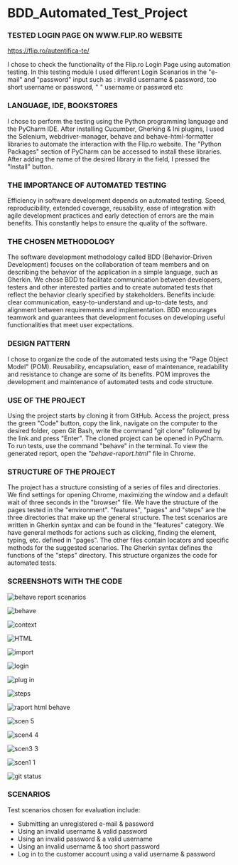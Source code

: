 # BDD_Automated_Test_Project

### TESTED LOGIN PAGE ON WWW.FLIP.RO WEBSITE

https://flip.ro/autentifica-te/

I chose to check the functionality of the Flip.ro Login Page using automation testing. In this testing module I used different Login Scenarios in the "e-mail" and "password" input such as : invalid username & password, too short username or password, " " username or password etc 

### LANGUAGE, IDE, BOOKSTORES
I chose to perform the testing using the Python programming language and the PyCharm IDE. After installing Cucumber, Gherking & Ini plugins, I used the Selenium, webdriver-manager, behave and behave-html-formatter libraries to automate the interaction with the Flip.ro website. The "Python Packages" section of PyCharm can be accessed to install these libraries. After adding the name of the desired library in the field, I pressed the "Install" button.

### THE IMPORTANCE OF AUTOMATED TESTING
Efficiency in software development depends on automated testing. Speed, reproducibility, extended coverage, reusability, ease of integration with agile development practices and early detection of errors are the main benefits. This constantly helps to ensure the quality of the software.

### THE CHOSEN METHODOLOGY
The software development methodology called BDD (Behavior-Driven Development) focuses on the collaboration of team members and on describing the behavior of the application in a simple language, such as Gherkin. We chose BDD to facilitate communication between developers, testers and other interested parties and to create automated tests that reflect the behavior clearly specified by stakeholders. Benefits include: clear communication, easy-to-understand and up-to-date tests, and alignment between requirements and implementation. BDD encourages teamwork and guarantees that development focuses on developing useful functionalities that meet user expectations.

### DESIGN PATTERN 
I chose to organize the code of the automated tests using the "Page Object Model" (POM). Reusability, encapsulation, ease of maintenance, readability and resistance to change are some of its benefits. POM improves the development and maintenance of automated tests and code structure.

### USE OF THE PROJECT
Using the project starts by cloning it from GitHub. Access the project, press the green "Code" button, copy the link, navigate on the computer to the desired folder, open Git Bash, write the command "git clone" followed by the link and press "Enter". The cloned project can be opened in PyCharm. To run tests, use the command "behave" in the terminal. To view the generated report, open the *"behave-report.html"* file in Chrome.

### STRUCTURE OF THE PROJECT
The project has a structure consisting of a series of files and directories. We find settings for opening Chrome, maximizing the window and a default wait of three seconds in the "browser" file. We have the structure of the pages tested in the "environment". "features", "pages" and "steps" are the three directories that make up the general structure. The test scenarios are written in Gherkin syntax and can be found in the "features" category. We have general methods for actions such as clicking, finding the element, typing, etc. defined in "pages". The other files contain locators and specific methods for the suggested scenarios. The Gherkin syntax defines the functions of the "steps" directory. This structure organizes the code for automated tests.

### SCREENSHOTS WITH THE CODE

![behave report scenarios](https://github.com/raduconstantinescu1987/AutomationTesting_BDD_Python_Flip.ro/assets/147180342/2e7bc744-ffae-4778-a05e-232c8118d417)

![behave](https://github.com/raduconstantinescu1987/AutomationTesting_BDD_Python_Flip.ro/assets/147180342/9af2905a-43c8-4dee-91d9-fd290e06b013)

![context](https://github.com/raduconstantinescu1987/AutomationTesting_BDD_Python_Flip.ro/assets/147180342/063308ab-3d9e-481d-b1d2-fad8d6e23aa3)

![HTML](https://github.com/raduconstantinescu1987/AutomationTesting_BDD_Python_Flip.ro/assets/147180342/d14aac53-d42e-4bf5-9c2c-048c7b9b6c6d)

![import](https://github.com/raduconstantinescu1987/AutomationTesting_BDD_Python_Flip.ro/assets/147180342/2caa3157-7d19-4a45-9dc2-ddb74419bfb2)

![login](https://github.com/raduconstantinescu1987/AutomationTesting_BDD_Python_Flip.ro/assets/147180342/8712ddcf-5c32-4d83-b816-b2a341f561d3)

![plug in](https://github.com/raduconstantinescu1987/AutomationTesting_BDD_Python_Flip.ro/assets/147180342/154634d1-f8e8-4f4f-ab89-f5e9f8d29578)

![steps](https://github.com/raduconstantinescu1987/AutomationTesting_BDD_Python_Flip.ro/assets/147180342/052d6100-0986-4567-ae6a-715ceca09302)

![raport html behave](https://github.com/raduconstantinescu1987/AutomationTesting_BDD_Python_Flip.ro/assets/147180342/d064e7a6-c2c2-43eb-920f-2a68bd02da0b)

![scen 5](https://github.com/raduconstantinescu1987/AutomationTesting_BDD_Python_Flip.ro/assets/147180342/d6345276-4c69-4856-bfe3-5f47fd1b81ea)

![scen4 4](https://github.com/raduconstantinescu1987/AutomationTesting_BDD_Python_Flip.ro/assets/147180342/7800b450-6cbb-40f7-9658-c3bda6df986e)

![scen3 3](https://github.com/raduconstantinescu1987/AutomationTesting_BDD_Python_Flip.ro/assets/147180342/e12f042d-3279-4753-bbfd-cbb8ae361193)

![scen1 1](https://github.com/raduconstantinescu1987/AutomationTesting_BDD_Python_Flip.ro/assets/147180342/aa8b077e-55bb-4815-9de0-f8290ce7b19e)

![git status](https://github.com/raduconstantinescu1987/AutomationTesting_BDD_Python_Flip.ro/assets/147180342/d9607aea-16df-4320-9682-3bff202b4b40)

### SCENARIOS

Test scenarios chosen for evaluation include:

* Submitting an unregistered e-mail & password
* Using an invalid username & valid password
* Using an invalid password & a valid username
* Using an invalid username & too short password
* Log in to the customer account using a valid username & password

